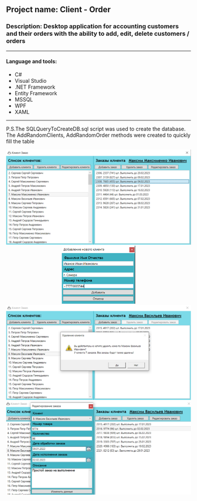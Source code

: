 ## Project name: Client - Order
### Description: Desktop application for accounting customers and their orders with the ability to add, edit, delete customers / orders
---
#### Language and tools:
* C#
* Visual Studio
* .NET Framework
* Entity Framework
* MSSQL
* WPF
* XAML
---
P.S.The SQLQueryToCreateDB.sql script was used to create the database. The AddRandomClients, AddRandomOrder methods were created to quickly fill the table

<div align="center"><img src="https://github.com/de4rbe4r/ClientOrder/blob/master/Files/1.PNG" width="700"/></div>
<div align="center"><img src="https://github.com/de4rbe4r/ClientOrder/blob/master/Files/2.PNG" width="200"/></div>
<div align="center"><img src="https://github.com/de4rbe4r/ClientOrder/blob/master/Files/3.PNG" width="700"/></div>
<div align="center"><img src="https://github.com/de4rbe4r/ClientOrder/blob/master/Files/4.PNG" width="700"/></div>
